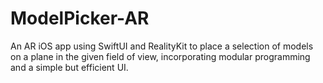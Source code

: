 # ModelPicker-AR
An AR iOS app using SwiftUI and RealityKit to place a selection of models on a plane in the given field of view, incorporating modular programming and a simple but efficient UI.
